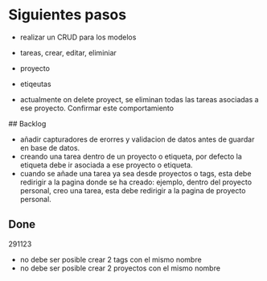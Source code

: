 # Siguientes pasos

- realizar un CRUD para los modelos
- tareas, crear, editar, eliminiar
- proyecto
- etiqeutas


- actualmente on delete proyect, se eliminan todas las tareas asociadas a ese proyecto. Confirmar este comportamiento



## Backlog

- añadir capturadores de erorres y validacion de datos antes de guardar en base de datos.
- creando una tarea dentro de un proyecto o etiqueta, por defecto la etiqueta debe ir asociada a ese proyecto o etiqueta. 
- cuando se añade una tarea ya sea desde proyectos o tags, esta debe redirigir a la pagina donde se ha creado:
ejemplo, dentro del proyecto personal, creo una tarea, esta debe redirigir a la pagina de proyecto personal.



## Done

291123
- no debe ser posible crear 2 tags con el mismo nombre
- no debe ser posible crear 2 proyectos con el mismo nombre